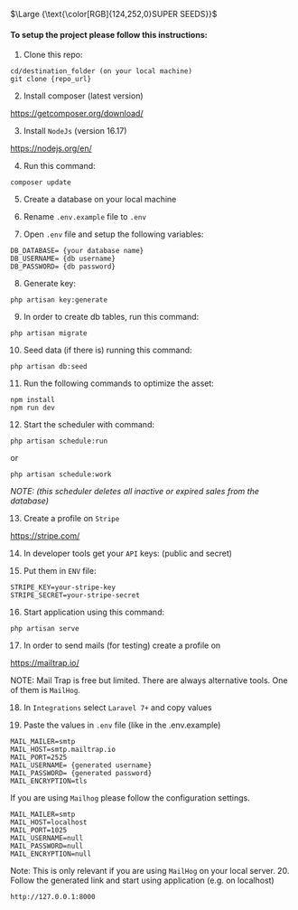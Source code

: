 $\Large {\text{\color[RGB]{124,252,0}SUPER SEEDS}}$


#### To setup the project please follow this instructions:

1. Clone this repo:

```
cd/destination_folder (on your local machine)
git clone {repo_url}
```

2. Install composer (latest version)

https://getcomposer.org/download/

3. Install `NodeJs` (version 16.17)

https://nodejs.org/en/

4. Run this command: 

```
composer update
```

5. Create a database on your local machine

6. Rename `.env.example` file to `.env`

7. Open `.env` file and setup the following variables:

```
DB_DATABASE= {your database name}
DB_USERNAME= {db username}
DB_PASSWORD= {db password}
```

8. Generate key:

```
php artisan key:generate
```

9. In order to create db tables, run this command:

```
php artisan migrate
```
10. Seed data (if there is) running this command:

```
php artisan db:seed
```

11. Run the following commands to optimize the asset:

```
npm install
npm run dev
```

12. Start the scheduler with command:

```
php artisan schedule:run
```

or 

```
php artisan schedule:work
```

*NOTE: (this scheduler deletes all inactive or expired sales from the database)*

13. Create a profile on `Stripe`

https://stripe.com/

14. In developer tools get your `API` keys: (public and secret)

15. Put them in `ENV` file:

````
STRIPE_KEY=your-stripe-key
STRIPE_SECRET=your-stripe-secret
````

16. Start application using this command:

```
php artisan serve
```

17. In order to send mails (for testing) create a profile on 

https://mailtrap.io/

NOTE: Mail Trap is free but limited. There are always alternative tools. One of them is `MailHog`. 

18. In `Integrations` select `Laravel 7+` and copy values

19. Paste the values in `.env` file (like in the .env.example)

```
MAIL_MAILER=smtp
MAIL_HOST=smtp.mailtrap.io
MAIL_PORT=2525
MAIL_USERNAME= {generated username}
MAIL_PASSWORD= {generated password}
MAIL_ENCRYPTION=tls
```
 If you are using `Mailhog` please follow the configuration settings.
```angular2html
MAIL_MAILER=smtp
MAIL_HOST=localhost
MAIL_PORT=1025
MAIL_USERNAME=null
MAIL_PASSWORD=null
MAIL_ENCRYPTION=null
```
Note: This is only relevant if you are using `MailHog` on your local server.
20. Follow the generated link and start using application (e.g. on localhost)

```
http://127.0.0.1:8000
```
